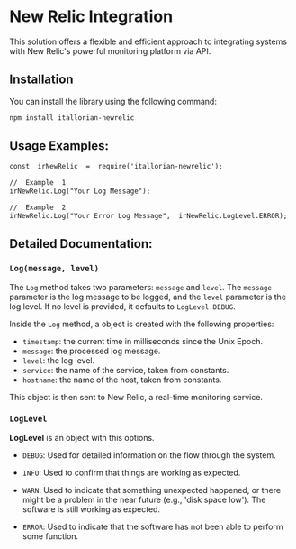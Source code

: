 
# New Relic Integration

This solution offers a flexible and efficient approach to integrating systems with New Relic's powerful monitoring platform via API.

## Installation

You can install the library using the following command:

```bash
npm install itallorian-newrelic
```

## **Usage  Examples:**

```markdown
const  irNewRelic  =  require('itallorian-newrelic');

//  Example  1
irNewRelic.Log("Your Log Message"); 

//  Example  2
irNewRelic.Log("Your Error Log Message",  irNewRelic.LogLevel.ERROR);
``` 
  
## **Detailed  Documentation:**


### `Log(message, level)`

The  `Log`  method takes two parameters:  `message`  and  `level`. The  `message`  parameter is the log message to be logged, and the  `level`  parameter is the log level. If no level is provided, it defaults to  `LogLevel.DEBUG`.

Inside the  `Log`  method, a  object is created with the following properties:

-   `timestamp`: the current time in milliseconds since the Unix Epoch.
-   `message`: the processed log message.
-   `level`: the log level.
-   `service`: the name of the service, taken from constants.
-   `hostname`: the name of the host, taken from constants.

This  object is then sent to New Relic, a real-time monitoring service.

### `LogLevel`
**LogLevel** is an object with this options.

 - `DEBUG`: Used for detailed information on the flow through the system.
   
 - `INFO`: Used to confirm that things are working as expected.
   
 -  `WARN`: Used to indicate that something unexpected happened, or there
   might be a problem in the near future (e.g., 'disk space low'). The
   software is still working as expected.
   
 -  `ERROR`: Used to indicate that the software has not been able to
   perform some function.